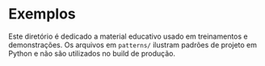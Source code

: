 # Exemplos

Este diretório é dedicado a material educativo usado em treinamentos e demonstrações. Os arquivos em `patterns/` ilustram padrões de projeto em Python e não são utilizados no build de produção.
